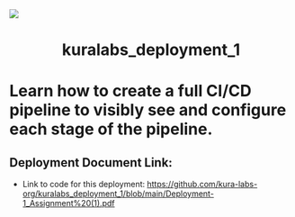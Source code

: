<img src="https://github.com/kura-labs-org/kuralabs_deployment_1/blob/main/Kuralogo.png">
<h1 align="center">kuralabs_deployment_1<h1> 


Learn how to create a full CI/CD pipeline to visibly see and configure each stage of the pipeline.

## Deployment Document Link:
-  Link to code for this deployment: https://github.com/kura-labs-org/kuralabs_deployment_1/blob/main/Deployment-1_Assignment%20(1).pdf
